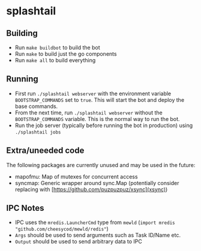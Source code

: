 # splashtail

## Building

- Run ``make buildbot`` to build the bot
- Run ``make`` to build just the go components
- Run ``make all`` to build everything

## Running

- First run ``./splashtail webserver`` with the environment variable ``BOOTSTRAP_COMMANDS`` set to ``true``. This will start the bot and deploy the base commands.
- From the next time, run ``./splashtail webserver`` without the ``BOOTSTRAP_COMMANDS`` variable. This is the normal way to run the bot.
- Run the job server (typically before running the bot in production) using ``./splashtail jobs``

## Extra/uneeded code

The following packages are currently unused and may be used in the future:

- mapofmu: Map of mutexes for concurrent access
- syncmap: Generic wrapper around sync.Map (potentially consider replacing with [https://github.com/puzpuzpuz/xsync](xsync))

## IPC Notes

- IPC uses the ``mredis.LauncherCmd`` type from ``mewld`` (``import mredis "github.com/cheesycod/mewld/redis"``)
- ``Args`` should be used to send arguments such as Task ID/Name etc.
- ``Output`` should be used to send arbitrary data to IPC
